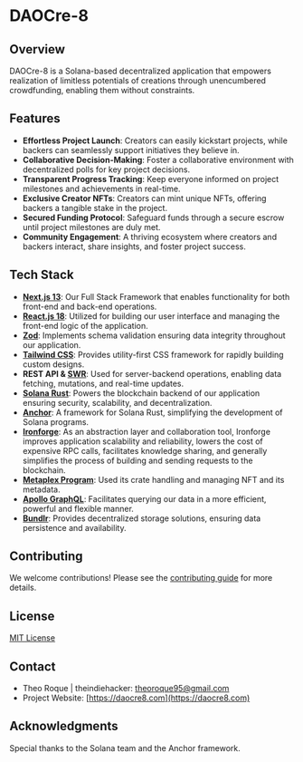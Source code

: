 # DAOCre-8

## Overview

DAOCre-8 is a Solana-based decentralized application that empowers realization of limitless potentials of creations through unencumbered crowdfunding, enabling them without constraints.

## Features

- **Effortless Project Launch**: Creators can easily kickstart projects, while backers can seamlessly support initiatives they believe in.
- **Collaborative Decision-Making**: Foster a collaborative environment with decentralized polls for key project decisions.
- **Transparent Progress Tracking**: Keep everyone informed on project milestones and achievements in real-time.
- **Exclusive Creator NFTs**: Creators can mint unique NFTs, offering backers a tangible stake in the project.
- **Secured Funding Protocol**: Safeguard funds through a secure escrow until project milestones are duly met.
- **Community Engagement**: A thriving ecosystem where creators and backers interact, share insights, and foster project success.

## Tech Stack

- [**Next.js 13**](https://nextjs.org/): Our Full Stack Framework that enables functionality for both front-end and back-end operations.
- [**React.js 18**](https://reactjs.org/): Utilized for building our user interface and managing the front-end logic of the application.
- [**Zod**](https://github.com/colinhacks/zod): Implements schema validation ensuring data integrity throughout our application.
- [**Tailwind CSS**](https://tailwindcss.com/): Provides utility-first CSS framework for rapidly building custom designs.
- **REST API & [SWR](https://swr.vercel.app/)**: Used for server-backend operations, enabling data fetching, mutations, and real-time updates.
- [**Solana Rust**](https://solana.com/): Powers the blockchain backend of our application ensuring security, scalability, and decentralization.
- [**Anchor**](https://project-serum.github.io/anchor/): A framework for Solana Rust, simplifying the development of Solana programs.
- [**Ironforge**](https://www.ironforge.cloud/): As an abstraction layer and collaboration tool, Ironforge improves application scalability and reliability, lowers the cost of expensive RPC calls, facilitates knowledge sharing, and generally simplifies the process of building and sending requests to the blockchain.
- [**Metaplex Program**](https://github.com/metaplex-foundation/metaplex): Used its crate handling and managing NFT and its metadata.
- [**Apollo GraphQL**](https://www.apollographql.com/): Facilitates querying our data in a more efficient, powerful and flexible manner.
- [**Bundlr**](https://getbundlr.com/): Provides decentralized storage solutions, ensuring data persistence and availability.

## Contributing

We welcome contributions! Please see the [contributing guide](CONTRIBUTING.md) for more details.

## License

[MIT License](LICENSE)

## Contact

- Theo Roque | theindiehacker: theoroque95@gmail.com
- Project Website: [https://daocre8.com](https://daocre8.com)

## Acknowledgments

Special thanks to the Solana team and the Anchor framework.
